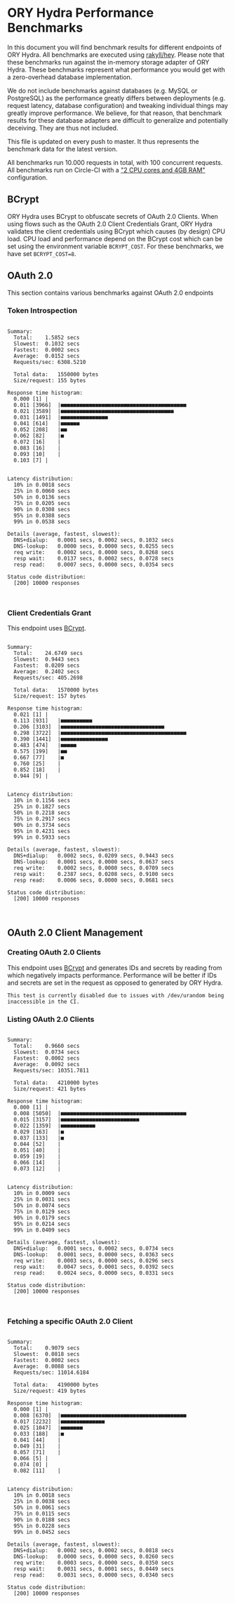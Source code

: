 # ORY Hydra Performance Benchmarks

In this document you will find benchmark results for different endpoints of ORY Hydra. All benchmarks are executed
using [rakyll/hey](https://github.com/rakyll/hey). Please note that these benchmarks run against the in-memory storage
adapter of ORY Hydra. These benchmarks represent what performance you would get with a zero-overhead database implementation.

We do not include benchmarks against databases (e.g. MySQL or PostgreSQL) as the performance greatly differs between
deployments (e.g. request latency, database configuration) and tweaking individual things may greatly improve performance.
We believe, for that reason, that benchmark results for these database adapters are difficult to generalize and potentially
deceiving. They are thus not included.

This file is updated on every push to master. It thus represents the benchmark data for the latest version.

All benchmarks run 10.000 requests in total, with 100 concurrent requests. All benchmarks run on Circle-CI with a
["2 CPU cores and 4GB RAM"](https://support.circleci.com/hc/en-us/articles/360000489307-Why-do-my-tests-take-longer-to-run-on-CircleCI-than-locally-)
configuration.

## BCrypt

ORY Hydra uses BCrypt to obfuscate secrets of OAuth 2.0 Clients. When using flows such as the OAuth 2.0 Client Credentials
Grant, ORY Hydra validates the client credentials using BCrypt which causes (by design) CPU load. CPU load and performance
depend on the BCrypt cost which can be set using the environment variable `BCRYPT_COST`. For these benchmarks,
we have set `BCRYPT_COST=8`.

## OAuth 2.0

This section contains various benchmarks against OAuth 2.0 endpoints

### Token Introspection

```

Summary:
  Total:	1.5852 secs
  Slowest:	0.1032 secs
  Fastest:	0.0002 secs
  Average:	0.0152 secs
  Requests/sec:	6308.5210
  
  Total data:	1550000 bytes
  Size/request:	155 bytes

Response time histogram:
  0.000 [1]	|
  0.011 [3966]	|■■■■■■■■■■■■■■■■■■■■■■■■■■■■■■■■■■■■■■■■
  0.021 [3589]	|■■■■■■■■■■■■■■■■■■■■■■■■■■■■■■■■■■■■
  0.031 [1491]	|■■■■■■■■■■■■■■■
  0.041 [614]	|■■■■■■
  0.052 [208]	|■■
  0.062 [82]	|■
  0.072 [16]	|
  0.083 [16]	|
  0.093 [10]	|
  0.103 [7]	|


Latency distribution:
  10% in 0.0018 secs
  25% in 0.0060 secs
  50% in 0.0136 secs
  75% in 0.0205 secs
  90% in 0.0308 secs
  95% in 0.0388 secs
  99% in 0.0538 secs

Details (average, fastest, slowest):
  DNS+dialup:	0.0001 secs, 0.0002 secs, 0.1032 secs
  DNS-lookup:	0.0000 secs, 0.0000 secs, 0.0255 secs
  req write:	0.0002 secs, 0.0000 secs, 0.0268 secs
  resp wait:	0.0137 secs, 0.0002 secs, 0.0728 secs
  resp read:	0.0007 secs, 0.0000 secs, 0.0354 secs

Status code distribution:
  [200]	10000 responses



```

### Client Credentials Grant

This endpoint uses [BCrypt](#bcrypt).

```

Summary:
  Total:	24.6749 secs
  Slowest:	0.9443 secs
  Fastest:	0.0209 secs
  Average:	0.2402 secs
  Requests/sec:	405.2698
  
  Total data:	1570000 bytes
  Size/request:	157 bytes

Response time histogram:
  0.021 [1]	|
  0.113 [931]	|■■■■■■■■■■
  0.206 [3103]	|■■■■■■■■■■■■■■■■■■■■■■■■■■■■■■■■■
  0.298 [3722]	|■■■■■■■■■■■■■■■■■■■■■■■■■■■■■■■■■■■■■■■■
  0.390 [1441]	|■■■■■■■■■■■■■■■
  0.483 [474]	|■■■■■
  0.575 [199]	|■■
  0.667 [77]	|■
  0.760 [25]	|
  0.852 [18]	|
  0.944 [9]	|


Latency distribution:
  10% in 0.1156 secs
  25% in 0.1827 secs
  50% in 0.2218 secs
  75% in 0.2917 secs
  90% in 0.3734 secs
  95% in 0.4231 secs
  99% in 0.5933 secs

Details (average, fastest, slowest):
  DNS+dialup:	0.0002 secs, 0.0209 secs, 0.9443 secs
  DNS-lookup:	0.0001 secs, 0.0000 secs, 0.0637 secs
  req write:	0.0002 secs, 0.0000 secs, 0.0709 secs
  resp wait:	0.2387 secs, 0.0208 secs, 0.9100 secs
  resp read:	0.0006 secs, 0.0000 secs, 0.0681 secs

Status code distribution:
  [200]	10000 responses



```

## OAuth 2.0 Client Management

### Creating OAuth 2.0 Clients

This endpoint uses [BCrypt](#bcrypt) and generates IDs and secrets by reading from  which negatively impacts
performance. Performance will be better if IDs and secrets are set in the request as opposed to generated by ORY Hydra.

```
This test is currently disabled due to issues with /dev/urandom being inaccessible in the CI.
```

### Listing OAuth 2.0 Clients

```

Summary:
  Total:	0.9660 secs
  Slowest:	0.0734 secs
  Fastest:	0.0002 secs
  Average:	0.0092 secs
  Requests/sec:	10351.7811
  
  Total data:	4210000 bytes
  Size/request:	421 bytes

Response time histogram:
  0.000 [1]	|
  0.008 [5050]	|■■■■■■■■■■■■■■■■■■■■■■■■■■■■■■■■■■■■■■■■
  0.015 [3157]	|■■■■■■■■■■■■■■■■■■■■■■■■■
  0.022 [1359]	|■■■■■■■■■■■
  0.029 [163]	|■
  0.037 [133]	|■
  0.044 [52]	|
  0.051 [40]	|
  0.059 [19]	|
  0.066 [14]	|
  0.073 [12]	|


Latency distribution:
  10% in 0.0009 secs
  25% in 0.0031 secs
  50% in 0.0074 secs
  75% in 0.0129 secs
  90% in 0.0179 secs
  95% in 0.0214 secs
  99% in 0.0409 secs

Details (average, fastest, slowest):
  DNS+dialup:	0.0001 secs, 0.0002 secs, 0.0734 secs
  DNS-lookup:	0.0001 secs, 0.0000 secs, 0.0363 secs
  req write:	0.0003 secs, 0.0000 secs, 0.0296 secs
  resp wait:	0.0047 secs, 0.0001 secs, 0.0392 secs
  resp read:	0.0024 secs, 0.0000 secs, 0.0331 secs

Status code distribution:
  [200]	10000 responses



```

### Fetching a specific OAuth 2.0 Client

```

Summary:
  Total:	0.9079 secs
  Slowest:	0.0818 secs
  Fastest:	0.0002 secs
  Average:	0.0088 secs
  Requests/sec:	11014.6184
  
  Total data:	4190000 bytes
  Size/request:	419 bytes

Response time histogram:
  0.000 [1]	|
  0.008 [6370]	|■■■■■■■■■■■■■■■■■■■■■■■■■■■■■■■■■■■■■■■■
  0.017 [2232]	|■■■■■■■■■■■■■■
  0.025 [1047]	|■■■■■■■
  0.033 [188]	|■
  0.041 [44]	|
  0.049 [31]	|
  0.057 [71]	|
  0.066 [5]	|
  0.074 [0]	|
  0.082 [11]	|


Latency distribution:
  10% in 0.0018 secs
  25% in 0.0038 secs
  50% in 0.0061 secs
  75% in 0.0115 secs
  90% in 0.0188 secs
  95% in 0.0228 secs
  99% in 0.0452 secs

Details (average, fastest, slowest):
  DNS+dialup:	0.0002 secs, 0.0002 secs, 0.0818 secs
  DNS-lookup:	0.0000 secs, 0.0000 secs, 0.0260 secs
  req write:	0.0003 secs, 0.0000 secs, 0.0350 secs
  resp wait:	0.0031 secs, 0.0001 secs, 0.0449 secs
  resp read:	0.0031 secs, 0.0000 secs, 0.0340 secs

Status code distribution:
  [200]	10000 responses



```
